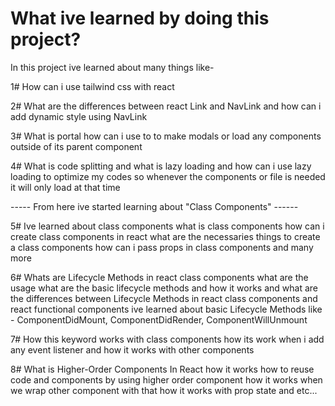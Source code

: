 # What ive learned by doing this project?

In this project ive learned about many things like-

1# How can i use tailwind css with react

2# What are the differences between react Link and NavLink and how can i add dynamic style using NavLink

3# What is portal how can i use to to make modals or load any components outside of its parent component

4# What is code splitting and what is lazy loading and how can i use lazy loading to optimize my codes so whenever the components or file is needed it will only load at that time

----- From here ive started learning about "Class Components" ------

5# Ive learned about class components what is class components how can i create class components in react what are the necessaries things to create a class components how can i pass props in class components and many more

6# Whats are Lifecycle Methods in react class components what are the usage what are the basic lifecycle methods and how it works and what are the differences between Lifecycle Methods in react class components and react functional components ive learned about basic Lifecycle Methods like - ComponentDidMount, ComponentDidRender, ComponentWillUnmount

7# How this keyword works with class components how its work when i add any event listener and how it works with other components

8# What is Higher-Order Components In React how it works how to reuse code and components by using higher order component how it works when we wrap other component with that how it works with prop state and etc...